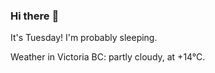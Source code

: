 ### Hi there :wave:

It's Tuesday! I'm probably sleeping.

Weather in Victoria BC: partly cloudy, at +14°C.

